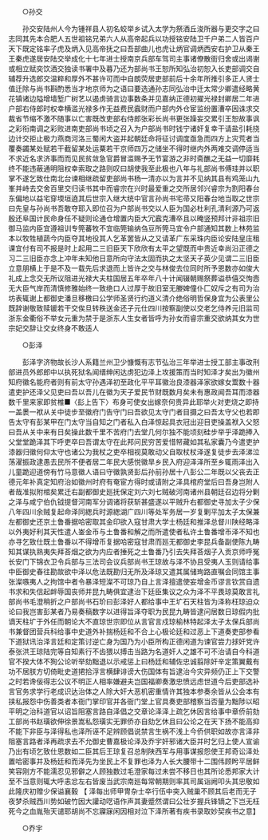 <!-- { "loadSidebar": true } -->

　　○孙交 

　　孙交安陆州人今为锺祥县人初名蛟举乡试入太学为祭酒丘浚所器与更交字之曰志同其先本合肥人五世祖铭兄弟六人从高帝起兵以功授铭安陆卫千户弟二人皆百户天下既定铭率子虎及炳入见高帝抚之曰吾部曲儿也虎让炳官调炳西安右护卫从秦王王秦虎遂居安陆交举成化十七年进士授南京兵部车驾司主事诸僚散衙归舍或出谒谢或相立赋奕饮酒交独读书署中及暮乃还为部尚书王恕所知弘治初恕入长吏部调交自辅荐升选郎交温粹和厚外不甚许可而中自朗荧居吏部前后十余年所推引多正人贤士值迁除与尚书斟酌悉当才地京师为之语曰要选通孙志同弘治中迁太常少卿遣经略黄花镇诸边隘增墙堑广树艺以遏虏骑言边事数条并见嘉纳正德初擢光禄封卿居二年进户部右侍郎时权幸横滥光禄多作无益费民蠧财而户部内外仓宦监纷置漕卒因诛求交裁省节缩不激不随事以亡害既改吏部右侍郎张彩长尚书更张躁妄交累引王恕故事讽之彩衔南调之彩败进南吏部尚书顷之召入为户部尚书时钱宁诸奸复幸干请盐引耗挠边计交拒止极力燕商河洛三蜀闲大盗并起朝廷命将征讨调度亟急而四方上灾荒者当覆奏蠲某处赋若干截留某处运粟若干京师四万之储坐不得时继内外两难交调停适当不求近名求济事而而见民贫敛急官爵冒滥赐予无节宴游之非时斋醮之无益一切靡耗终不能违蔽通明阻权幸索取之路则叹曰胡使我至此极也八年与礼部尚书傅珪并以职掌不遂乞致仕南北台谏相继疏留吏部尚书杨一清亦以为言并不见纳其县有鸡笼山九峯并峙去交舍百里交归读书其中而睿宗在兴时最爱重之交所居邻兴睿宗为割阳春台东偏地以益宅穿堧垣遶其后世宗入继大统中官言孙尚书宅帚又阳春台地当取之世宗曰先皇与孙尚书吾敢夺耶入即位召为户部尚书交以人臣为国必杜利孔清利源乃可返殷还阜国计民命身任不疑则论通仓增置内臣大冗蠧克漕卒且以晻竖预邦计非祖宗旧御马监内臣宜遵祖训专筦蕃牧不宜临筦输纳刍豆所筦马宜令户部通知其数上林苑监本以牧牲植蔬今内臣夺其地役其人乞革罢皆从之又请革广东采珠内臣论安陆皇庄租课宜付有司不报是时上起用二三旧臣天下欣欣有太平之望既而中贵近幸尚沿正德之习二三旧臣亦念上冲年未知他日意所向守法太固而执之太坚天子英少见谓二三旧臣立意朋横上于是不及一载先后求退而上皆许之交与林俊去位同时所予恩数亦如俊大礼成上念交无所议阻进光禄大夫柱国居五年卒年八十计闻辍朝赐祭葬谥恭僖交恂悫无大臣气岸而清慎修雅始终一致绝口人过厚于故旧室无媵婢僮仆匚奴斥之有司为治坊表辄谢上都御史潘旦移檄曰公学师圣贤行约道义清介绝俗明哲保身宜为公表里公既辞谢敬致赎锾若干交俟旦转秩送金还子元仕四川按察副使以交老乞侍养元旧监司浙东金衢俗不举女元重为禁于是浙东人生女者皆呼为孙女而睿宗重交欲纳其女为世宗妃交辞让交女终身不敢适人 

　　○彭泽 

　　彭泽字济物故长沙人系籍兰州卫少慷慨有志节弘治三年举进士授工部主事改刑部进员外郎郎中以执死狱名闻缙绅闲达虏犯边泽上攻援策而当时知泽才矣出为徽州知府徽名能府者则有前太守孙遇泽初至政化平平耳徽治良漆器泽家欲嫁女鬻数十器遣吏护还泽父见吏曰吾以吾儿在徽为天子爱民节财既数月矣未有惠政闻吾耳而漆器数千里来家即贫椎■〈髟上告下〉布身可使女出嫁奈何贵异此耶举火对吏烧之即持一盖褁一袱从关中徒步至徽府门告守门曰吾欲见太守门者目摄之曰吾太守父也若即告太守有彭某甲在门太守当自知之门者私入白泽惊起具衣冠出迎目吏操盖袱入父怒曰吾从关中来有日矣操此数千里不苦府门去堂几何尔独不能顷刻硅步举乎泽跪捧入父堂堂跪泽其下呼吏卒曰吾谓太守在此邦问民穷苦爱惜帑藏如其私家囊乃今遣吏护漆器归徽何仰太守也诸公为我杖之吏卒相视莫敢动父自取杖杖泽遂复徒步去泽涕泣荡濯振政逮愚去民所不便者居二年民大感悦徽旱乡民入府迎泽泽所至乡辄雨泽出入儿童跪迎道傍有竹马意徽人语曰守徽孰贤彭后孙前孙居十八彭公二年既以父丧去正德元年补真定知府治如徽州时府有奄宦方得时或请附之泽具棺府堂后曰吾身岂附人者哉准拟附棺矣累迁右副都御史廵抚保定刘六刘七贼破河南诸州县朝廷召边将分剿之泽与咸宁伯仇钺提督河南军分调诸将获斩甚盛遂以平贼升右都御史寻加太子少保八年四川余贼复起命泽同緫兵时源緫湖广四川等处军务居一岁复剿平加太子太保兼左都御史还京土鲁番据哈密取其金印欲入寇甘肃大学士杨廷和推泽总督川陕经略泽以外夷好利其天性遣人崟金币与土鲁番和解之而所遣使者私许土鲁番增币泽不知也亦寻乞致仕既土鲁番以不得增币复据哈密寇甘肃而廵无都御史李昆兵备副使陈九畴知其谋执熟夷失拜荅烟之欲为内应者捶死之土鲁番乃引去失拜荅烟子入贡京师呼冤长安门下锦衣卫令兵部与三法司会议兵部尚书王琼故与泽不协且受夷人玉则请给事中臣御史春往勘故欲中泽以危法既勘归无所及泽琼又遣其属储珣路直嘱会同馆主事张澯嗾夷人之拘馆中者令暴泽短澯不可琼乃自上言泽擅遣使妄增金币谬言钦赏自遗书求和失信起衅辱国丧师并昆九畴俱宜逮治下廷臣集议之众为泽不平畏琼莫敢言礼部尚书毛澄稍折之户部尚书石玠曰彭泽好人都给事中王圹石天柱皆为泽称枉琼迫众论曰我岂害彭某者乃易奏稿数字以进得旨泽夺职为民昆九畴皆逮问居数日琼假内批谪天柱圹于外任而朝论大不直琼世宗即位从言官言戍琼榆林特起泽太子太保兵部尚书兼督团营兵科给事中史道外补揣杨廷和不合上心极论廷和过恶上下道奏吏部参看下道狱讯治泽言廷和定策讨逆亡身为国乃为小臣所构正德闲道为谏官尝力捄奸党许泰张洪王琼陆完等自知素行不齿猥以搏击当路为名道奸人之雄不可不治请自今科道官不揆大体不狥公论听举劾黜退以示戒惩上曰杨廷和辅佐忠诚翦除奸辛定策翼戴有功不居朕方切倚毗史道捃拾浮言横肆诽谤大伤国体有旨逮治今灾异频仍正上下交警之时若谗佞得志公议不明正人相率嫌避夫岂国福卿奏激忠愤远虑世道今后吏部选补言官务求学行老成识达治体之人除大奸大恶机密重情许其独本参奏余皆从公会本有挟私报怨中伤善类者本衙门掌印官并各衙门堂上官具奏吏部稽察当否量为黜陟以昭平明之治科道官以诏旨阻塞言路自泽倡之交章论泽泽上疏乞休因言给事中章侨前劾工部尚书赵璜欲伸徐景嵩私怨璜实无罪侨亦自劾乞休且曰公论之在天下扬不能高抑不能下非臣与泽得私也泽所诬不足辨顾倡说禁言生祸不浅上今侨供职如故亦言泽非阻塞言路者泽再疏求去不允御史曹嘉极论泽及乔宇奸邪诸大臣并时乞归上使人宣谕乃出有顷乞致仕恩数如二臣其后王琼复召总制陕西军与用事谋报怨使王邦奇讼泽处置哈密事并及杨廷和而泽先为坐民上不复罪也泽为人长大腰带十二围伟顾盻平居鲜笑容刚方不能濡忍见邪僻之人顾独数过毛澄家每过未尝不移日也其所论悉邦家大计至不当意则辄大呼恚忿左右皆废当武宗南廵每常朝期则率其司属诣阙叩头其忠敬如此隆庆初赠少保谥襄毅 【 泽每出师甲冑杂士卒行伍中突入贼巢不顾其后老而无子夜梦杀贼西川势如破竹因大讙动呓语作声其妻蹙然谓曰公壮岁握兵锋镝之下岂无枉死今之血胤殆天谴耶胡尚不忘寱寐闲因相对泣下泽所著有疾书录取妙契疾书之意】 

　　○乔宇 

